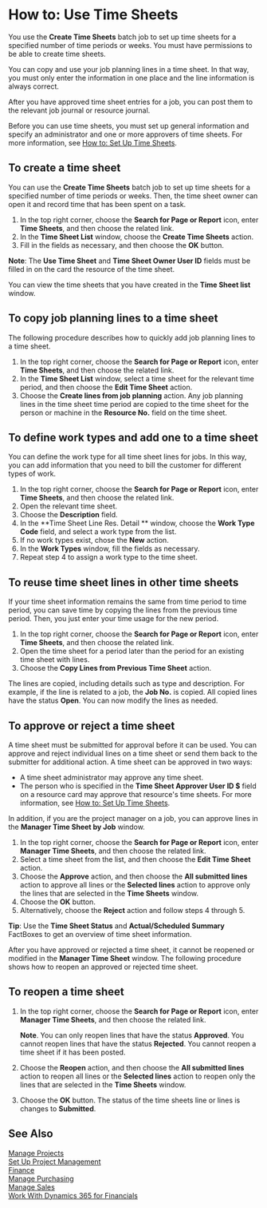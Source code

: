 <properties
                pageTitle="How to: Use Time Sheets| Financials"
                description="Describes how to use time sheets to manage projects."
                services="project-madeira"
                documentationCenter=""
                authors="SorenGP"
/>
<tags
    ms.service="project-madeira"
    ms.topic="article"
    ms.devlang="na"
    ms.tgt_pltfrm="na"
    ms.workload="na"
    ms.date="10/11/2016"
    ms.author="SorenGP" />

# How to: Use Time Sheets
You use the **Create Time Sheets** batch job to set up time sheets for a specified number of time periods or weeks. You must have permissions to be able to create time sheets.

You can copy and use your job planning lines in a time sheet. In that way, you must only enter the information in one place and the line information is always correct.

After you have approved time sheet entries for a job, you can post them to the relevant job journal or resource journal. 

Before you can use time sheets, you must set up general information and specify an administrator and one or more approvers of time sheets. For more information, see [How to: Set Up Time Sheets](projects-how-setup-time-sheets.md). 

## To create a time sheet  
You can use the **Create Time Sheets** batch job to set up time sheets for a specified number of time periods or weeks. Then, the time sheet owner can open it and record time that has been spent on a task.
  
1. In the top right corner, choose the **Search for Page or Report** icon, enter **Time Sheets**, and then choose the related link.
2. In the **Time Sheet List** window, choose the **Create Time Sheets** action. 
3. Fill in the fields as necessary, and then choose the **OK** button.

**Note**: The **Use Time Sheet** and **Time Sheet Owner User ID** fields must be filled in on the card the resource of the time sheet.  
  
You can view the time sheets that you have created in the **Time Sheet list** window.

## To copy job planning lines to a time sheet  
The following procedure describes how to quickly add job planning lines to a time sheet.
  
1. In the top right corner, choose the **Search for Page or Report** icon, enter **Time Sheets**, and then choose the related link.  
2. In the **Time Sheet List** window, select a time sheet for the relevant time period, and then choose the **Edit Time Sheet** action.  
3. Choose the **Create lines from job planning** action. Any job planning lines in the time sheet time period are copied to the time sheet for the person or machine in the **Resource No.** field on the time sheet.

## To define work types and add one to a time sheet  
You can define the work type for all time sheet lines for jobs. In this way, you can add information that you need to bill the customer for different types of work.

1. In the top right corner, choose the **Search for Page or Report** icon, enter **Time Sheets**, and then choose the related link.   
2. Open the relevant time sheet.
3. Choose the **Description** field.  
4. In the **Time Sheet Line Res. Detail ** window, choose the **Work Type Code** field, and select a work type from the list.  
5. If no work types exist, chose the **New** action.
6. In the **Work Types** window, fill the fields as necessary.
7. Repeat step 4 to assign a work type to the time sheet.

## To reuse time sheet lines in other time sheets  
If your time sheet information remains the same from time period to time period, you can save time by copying the lines from the previous time period. Then, you just enter your time usage for the new period.

1. In the top right corner, choose the **Search for Page or Report** icon, enter **Time Sheets**, and then choose the related link.  
2. Open the time sheet for a period later than the period for an existing time sheet with lines.  
3. Choose the **Copy Lines from Previous Time Sheet** action.

The lines are copied, including details such as type and description. For example, if the line is related to a job, the **Job No.** is copied. All copied lines have the status **Open**. You can now modify the lines as needed. 

## To approve or reject a time sheet  
A time sheet must be submitted for approval before it can be used. You can approve and reject individual lines on a time sheet or send them back to the submitter for additional action. A time sheet can be approved in two ways:  
  
- A time sheet administrator may approve any time sheet.
- The person who is specified in the **Time Sheet Approver User ID $** field on a resource card may approve that resource's time sheets. For more information, see [How to: Set Up Time Sheets](projects-how-setup-time-sheets.md).    
  
 In addition, if you are the project manager on a job, you can approve lines in the **Manager Time Sheet by Job** window.
     
1. In the top right corner, choose the **Search for Page or Report** icon, enter **Manager Time Sheets**, and then choose the related link.
2. Select a time sheet from the list, and then choose the **Edit Time Sheet** action.  
3. Choose the **Approve** action, and then choose the **All submitted lines** action to approve all lines or the **Selected lines** action to approve only the lines that are selected in the **Time Sheets** window.
4. Choose the **OK** button.  
5. Alternatively, choose the **Reject** action and follow steps 4 through 5.  

**Tip**: Use the **Time Sheet Status** and **Actual/Scheduled Summary** FactBoxes to get an overview of time sheet information.
 
After you have approved or rejected a time sheet, it cannot be reopened or modified in the **Manager Time Sheet** window. The following procedure shows how to reopen an approved or rejected time sheet.
  
## To reopen a time sheet  

1. In the top right corner, choose the **Search for Page or Report** icon, enter **Manager Time Sheets**, and then choose the related link.  
  
    **Note**. You can only reopen lines that have the status **Approved**. You cannot reopen lines that have the status **Rejected**. You cannot reopen a time sheet if it has been posted.  
  
2. Choose the **Reopen** action, and then choose the **All submitted lines** action to reopen all lines or the **Selected lines** action to reopen only the lines that are selected in the **Time Sheets** window. 
3. Choose the **OK** button. The status of the time sheets line or lines is changes to **Submitted**.  



## See Also
[Manage Projects](projects-manage-projects.md)  
[Set Up Project Management](projects-setup-projects.md)    
[Finance](finance.md)  
[Manage Purchasing](purchasing-manage-purchasing.md)         
[Manage Sales](sales-manage-sales.md)     
[Work With Dynamics 365 for Financials](ui-work-product.md)  
